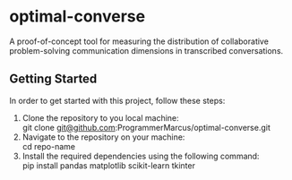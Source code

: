 # optimal-converse

A proof-of-concept tool for measuring the distribution of collaborative problem-solving communication dimensions in transcribed conversations.

## Getting Started

In order to get started with this project, follow these steps:

1. Clone the repository to you local machine:  
   git clone git@github.com:ProgrammerMarcus/optimal-converse.git
2. Navigate to the repository on your machine:  
   cd repo-name
3. Install the required dependencies using the following command:  
   pip install pandas matplotlib scikit-learn tkinter